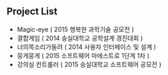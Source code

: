 
## Project List
- Magic-eye ( 2015 행복한 과학기술 공모전 )
- 결합게임 ( 2014 숭실대학교 공학설계 경진대회 )
- 너의목소리가들려 ( 2014 사용자 인터페이스 및 설계 )
- 뭉게뭉게 ( 2015 소프트웨어 마에스트로 1단계 1차 )
- 강의실 컨트롤러 ( 2015 숭실대학교 소프트웨어 공모전 )
